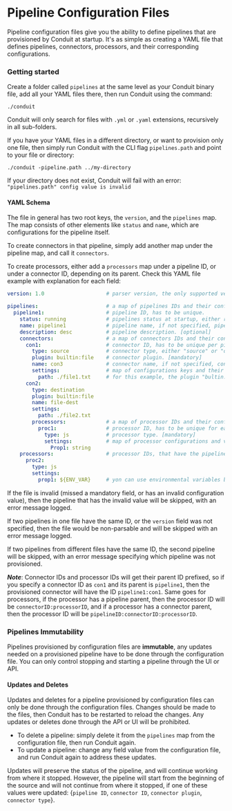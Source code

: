 # Pipeline Configuration Files

Pipeline configuration files give you the ability to define pipelines that are provisioned by Conduit at startup. It's as simple as creating a YAML file that defines pipelines, connectors, processors, and their corresponding configurations.

### Getting started

Create a folder called `pipelines` at the same level as your Conduit binary file, add all your YAML files there, then run Conduit using the command:

```
./conduit
```

Conduit will only search for files with `.yml` or `.yaml` extensions, recursively in all sub-folders.

If you have your YAML files in a different directory, or want to provision only one file, then simply run Conduit with the CLI flag `pipelines.path` and point to your file or directory:

```
./conduit -pipeline.path ../my-directory
```

If your directory does not exist, Conduit will fail with an error: `"pipelines.path" config value is invalid`

#### YAML Schema

The file in general has two root keys, the `version`, and the `pipelines` map. The map consists of other elements like `status` and `name`, which are configurations for the pipeline itself.

To create connectors in that pipeline, simply add another map under the pipeline map, and call it `connectors`.

To create processors, either add a `processors` map under a pipeline ID, or under a connector ID, depending on its parent. Check this YAML file example with explanation for each field:

```yaml
version: 1.0                    # parser version, the only supported version for now is 1.0 [mandatory]

pipelines:                      # a map of pipelines IDs and their configurations.
  pipeline1:                    # pipeline ID, has to be unique.
    status: running             # pipelines status at startup, either running or stopped. [mandatory]
    name: pipeline1             # pipeline name, if not specified, pipeline ID will be used as name. [optional]
    description: desc           # pipeline description. [optional]
    connectors:                 # a map of connectors IDs and their configurations.
      con1:                     # connector ID, has to be unique per pipeline.
        type: source            # connector type, either "source" or "destination". [mandatory]
        plugin: builtin:file    # connector plugin. [mandatory]
        name: con3              # connector name, if not specified, connector ID will be used as name. [optional]
        settings:               # map of configurations keys and their values.
          path: ./file1.txt     # for this example, the plugin "bultin:file" has only one configuration, which is path.
      con2:
        type: destination
        plugin: builtin:file
        name: file-dest
        settings:
          path: ./file2.txt
        processors:             # a map of processor IDs and their configurations, "con2" is the processor parent.
          proc1:                # processor ID, has to be unique for each parent
            type: js            # processor type. [mandatory]
            settings:           # map of processor configurations and values
              Prop1: string
    processors:                 # processor IDs, that have the pipeline "pipeline1" as a parent.
      proc2:
        type: js
        settings:
          prop1: ${ENV_VAR}     # yon can use environmental variables by wrapping them in a dollar sign and curly braces ${}.
```

If the file is invalid (missed a mandatory field, or has an invalid configuration value), then the pipeline that has the invalid value will be skipped, with an error message logged.

If two pipelines in one file have the same ID, or the `version` field was not specified, then the file would be non-parsable and will be skipped with an error message logged.

If two pipelines from different files have the same ID, the second pipeline will be skipped, with an error message specifying which pipeline was not provisioned.

_**Note**_: Connector IDs and processor IDs will get their parent ID prefixed, so if you specify a connector ID as `con1` and its parent is `pipeline1`, then the provisioned connector will have the ID `pipeline1:con1`. Same goes for processors, if the processor has a pipeline parent, then the processor ID will be `connectorID:processorID`, and if a processor has a connector parent, then the processor ID will be `pipelineID:connectorID:processorID`.

### Pipelines Immutability

Pipelines provisioned by configuration files are **immutable**, any updates needed on a provisioned pipeline have to be done through the configuration file. You can only control stopping and starting a pipeline through the UI or API.

#### Updates and Deletes

Updates and deletes for a pipeline provisioned by configuration files can only be done through the configuration files. Changes should be made to the files, then Conduit has to be restarted to reload the changes. Any updates or deletes done through the API or UI will be prohibited.

* To delete a pipeline: simply delete it from the `pipelines` map from the configuration file, then run Conduit again.
* To update a pipeline: change any field value from the configuration file, and run Conduit again to address these updates.

Updates will preserve the status of the pipeline, and will continue working from where it stopped. However, the pipeline will start from the beginning of the source and will not continue from where it stopped, if one of these values were updated: {`pipeline ID`, `connector ID`, `connector plugin`, `connector type`}.
